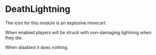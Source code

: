 DeathLightning
==============

The icon for this module is an explosive minecart.

When enabled players will be struck with non-damaging lightning when they die.

When disabled it does nothing.